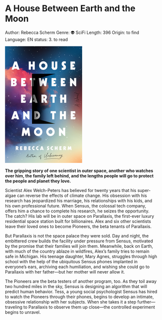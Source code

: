 # A House Between Earth and the Moon

Author: Rebecca Scherm
Genre: 👽 SciFi
Length: 396
Origin: to find
Language: EN
status: 3. to read

![Untitled](A%20House%20Between%20Earth%20and%20the%20Moon%2095dbcbaf033240a1b7ae5c38470b7eaa/Untitled.png)

**The gripping story of one scientist in outer space, another who watches over him, the family left behind, and the lengths people will go to protect the people and planet they love.**

Scientist Alex Welch-Peters has believed for twenty years that his super-algae can reverse the effects of climate change. His obsession with his research has jeopardized his marriage, his relationships with his kids, and his own professional future. When Sensus, the colossal tech company, offers him a chance to complete his research, he seizes the opportunity. The catch? His lab will be in outer space on Parallaxis, the first-ever luxury residential space station built for billionaires. Alex and six other scientists leave their loved ones to become Pioneers, the beta tenants of Parallaxis.

But Parallaxis is not the space palace they were sold. Day and night, the embittered crew builds the facility under pressure from Sensus, motivated by the promise that their families will join them. Meanwhile, back on Earth, with much of the country ablaze in wildfires, Alex’s family tries to remain safe in Michigan. His teenage daughter, Mary Agnes, struggles through high school with the help of the ubiquitous Sensus phones implanted in everyone’s ears, archiving each humiliation, and wishing she could go to Parallaxis with her father—but her mother will never allow it.

The Pioneers are the beta testers of another program, too. As they toil away two hundred miles in the sky, Sensus is designing an algorithm that will predict human behavior. Tess, a young social psychologist Sensus has hired to watch the Pioneers through their phones, begins to develop an intimate, obsessive relationship with her subjects. When she takes it a step further—traveling to Parallaxis to observe them up close—the controlled experiment begins to unravel.